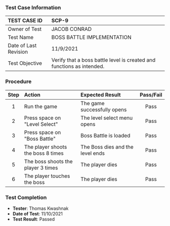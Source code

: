 ### Test Case Information

| TEST CASE ID | SCP-9 |
| :--- | :--- |
| Owner of Test | JACOB CONRAD |
| Test Name | BOSS BATTLE IMPLEMENTATION |
| Date of Last Revision | 11/9/2021 |
| Test Objective | Verify that a boss battle level is created and functions as intended. |

### Procedure

|Step | Action | Expected Result | Pass/Fail     |
|:---:| :---        |    :----  | :---: |
|1| Run the game | The game successfully opens |Pass|
|2| Press space on "Level Select" | The level select menu opens |Pass|
|3| Press space on "Boss Battle" | Boss Battle is loaded |Pass|
|4| The player shoots the boss 8 times | The Boss dies and the level ends |Pass|
|5| The boss shoots the player 3 times | The player dies |Pass|
|6| The player touches the boss | The player dies |Pass|

### Test Completion

- **Tester**: Thomas Kwashnak
- **Date of Test**: 11/10/2021
- **Test Result**: Passed